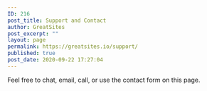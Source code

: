 ```yaml
---
ID: 216
post_title: Support and Contact
author: GreatSites
post_excerpt: ""
layout: page
permalink: https://greatsites.io/support/
published: true
post_date: 2020-09-22 17:27:04
---
```

<!-- wp:paragraph -->
<p>Feel free to chat, email, call, or use the contact form on this page. </p>
<!-- /wp:paragraph -->